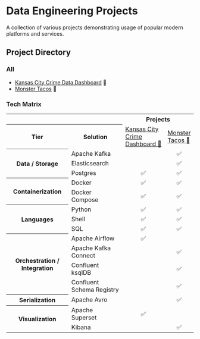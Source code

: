 # Data Engineering Projects
A collection of various projects demonstrating usage of popular modern platforms and services.

## Project Directory
### All
- [Kansas City Crime Data Dashboard](./kansas-city-crime/README.md) 🚓
- [Monster Tacos](./monster-tacos/README.md) 🌮

### Tech Matrix
<table>
  <tr>
    <td colspan="2"></td>
    <th colspan="2">Projects</th>
  </tr>
  <tr>
    <th colspan="1">Tier</th>
    <th>Solution</th>
    <td colspan="1"><a href="./kansas-city-crime/README.md">Kansas City Crime <br> Dashboard 🚓 </a> </td>
    <td colspan="1"><a href="./monster-tacos/README.md">Monster <br/>Tacos 🌮</a></td>
  </tr>
  <tr>
    <th rowspan=4>Data / Storage</th>
  </tr>
  <tr>
    <td>Apache Kafka</td>
    <td align="center"></td>
    <td align="center">✅</td>
  </tr>
  <tr>
    <td>Elasticsearch</td>
    <td align="center"></td>
    <td align="center">✅</td>
  </tr>
  <tr>
    <td>Postgres</td>
    <td align="center">✅</td>
    <td align="center">✅</td>
  </tr>
    <th rowspan=3>Containerization</th>
  </tr>
  <tr>
    <td>Docker</td>
    <td align="center">✅</td>
    <td align="center">✅</td>
  </tr>
  <tr>
    <td>Docker Compose</td>
    <td align="center">✅</td>
    <td align="center">✅</td>
  </tr>
  <tr>
    <th rowspan=4>Languages</th>
  </tr>
  <tr>
    <td>Python</td>
    <td align="center">✅</td>
    <td align="center">✅</td>
  </tr>
  <tr>
    <td>Shell</td>
    <td align="center">✅</td>
    <td align="center">✅</td>
  </tr>
  <tr>
    <td>SQL</td>
    <td align="center">✅</td>
    <td align="center">✅</td>
  </tr>
  <tr>
  <th rowspan=5>Orchestration / Integration</th>
  </tr>
  <tr>
    <td>Apache Airflow</td>
    <td align="center">✅</td>
    <td align="center"></td>
  </tr>
  <tr>
    <td>Apache Kafka Connect</td>
    <td align="center"></td>
    <td align="center">✅</td>
  </tr>
  <tr>
    <td>Confluent ksqlDB</td>
    <td align="center"></td>
    <td align="center">✅</td>
  </tr>
  <tr>
    <td>Confluent Schema Registry</td>
    <td align="center"></td>
    <td align="center">✅</td>
  </tr>
  <th rowspan=2>Serialization</th>
  </tr>
  <tr>
    <td>Apache Avro</td>
    <td align="center"></td>
    <td align="center">✅</td>
  </tr>
  <th rowspan=4>Visualization</th>
  </tr>
  <tr>
    <td>Apache Superset</td>
    <td align="center">✅</td>
    <td align="center"></td>
  </tr>
  <tr>
    <td>Kibana</td>
    <td align="center"></td>
    <td align="center">✅</td>
  </tr>
</table>
